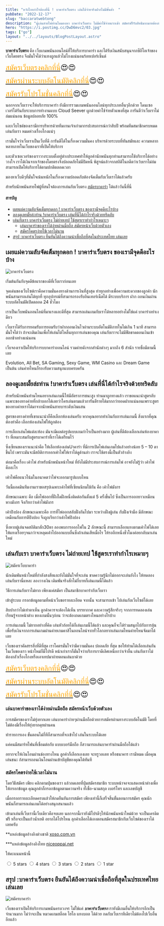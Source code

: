 ```yaml
---
title: "หวังโกยกำไรต้องที่นี่ ! บาคาร่าเว็บตรง เล่นได้จ่ายจริงฝากไม่มีขั้นต่ำ  "
pubDate: "2022-12-17"
slug: "baccaratwebtong"
description: "ผู้เล่นสายไพ่ท่านใดมองหา บาคาร่าเว็บตรง ไม่มีค่าใช้จ่ายแรกเข้า สมัครฟรีรับสิทธิมากมายต้องที่นี่ การันตีความประทับใจด้วยโปรแรกเข้า"
hero: "https://i.postimg.cc/DwD6mvc2/03.jpg"
tags: ["go"]
layout: "../../layouts/BlogPostLayout.astro"
---
```


**บาคาร่าเว็บตรง**  คือ เว็บเกมพนันออนไลน์ที่ให้บริการบาคาร่า และได้รับเงินสนับสนุนจากซีอีโอเจ้าของเว็บโดยตรง จึงมั่นใจได้ว่าแทงถูกแล้วไม่โกงแน่นอนร้อยเปอร์เซ็นต์ 

<font size= "5">[<span style="color:orange">สมัครเว็บตรงคลิกที่นี่</span>](https://nazavip.com/26174/t41626o2r59456244323y2m2l464p4)😍😍</font>

<font size= "5">[<span style="color:orange">สมัครผ่านระบบอัตโนมัติคลิกที่นี่</span>](https://nazavip.com/26174/t41626o2r59456244323y2m2l464p4)😍😍</font>

<font size= "5">[<span style="color:orange">สมัครรับโปรโมชั่นคลิกที่นี</span>่](https://nazavip.com/26174/t41626o2r59456244323y2m2l464p4)😍😍</font>



นอกจากเว็บเราจะให้บริการบาคาร่า ยังมีการรวมเกมพนันออนไลน์ทุกประเภทอื่นๆอีกด้วย โดนเซอเวอร์ได้รันกับระบบการทำงานแบบ Cloud Seever ผูกด้วยค่าใช้จ่ายตัวแพงที่สุด การันตีว่าเว็บเราไม่ล่มแน่นอน ข้อมูลปลอยภัย 100% 

และเว็บไซต์ของเรามีการบริหารด้วยทีมงานเจ้าเก่ามากรปะสบการณ์กว่าสิบปี พร้อมทีมสมาชิกครบหมด เล่นกับเรา หมดห่วงเรื่องโกงแน่ๆ

เรามั่นใจว่าเว็บเราเป็นเว็บที่ดี การันตีได้ในเรื่องความมั่นคง บริหารด้วยระบบที่ทันสมัยและ ความหลากหลายภายในเว็บของเราที่เปิดให้บริการ 

และตัวเซอเวอร์ของเราวางระบบตั้งอยู่ต่างประเทศทำให้ลูกค้านักพนันทุกท่านสามารถใช้บริการได้อย่างวางใจ เราได้เงินจากเจ้าของโดยตรงจึงปลอดภัยไม่มีปิดหนี พิสูจน์แล้วจากสถิติในอดีตว่าเว้บเราไม่ล่ม สามารถเปิดให้บริการได้ตามปกติตลอดเวลา

มองหาเว็บดีๆที่มั่นใจเน้นหนักในเรื่องความปลอดภับต้องจัดเต็มกับเว็บเราได้แล้วครับ


สำหรับนักพนันสายไพ่ผู้ที่สนใจต้องการเล่นกับเว็บตรง [สมัครบาคาร่า](https://mvpzero.netlify.app/posts/registerbaccarat/) ได้แล้ววันนี้ที่นี่ 

#### สารบัญ
- [เผยแผ่ความลับจัดเต็มทุกดอก ! บาคาร่าเว็บตรง ของเรามีจุดดีอะไรบ้าง ](#เผยแผ่ความลับจัดเต็มทุกดอก--บาคาร่าเว็บตรง-ของเรามีจุดดีอะไรบ้าง-)
- [ลองดูเลยมั้ยล่ะท่าน !บาคาร่าเว็บตรง เล่นที่นี่ได้กำไรจริงด้วยทริคลับ](#ลองดูเลยมั้ยล่ะท่าน-บาคาร่าเว็บตรง-เล่นที่นี่ได้กำไรจริงด้วยทริคลับ)
- [เล่นกับเรา บาคาร่าเว็บตรง ไม่ถ่ายเทป ใช้สูตรเราทำกำไรเหมาะๆ](#เล่นกับเรา-บาคาร่าเว็บตรง-ไม่ถ่ายเทป-ใช้สูตรเราทำกำไรเหมาะๆ)
  - [เล่นบาคาร่าของเราได้ง่ายผ่านมือถือ สมัครหน้าเว็บด้วยตัวเอง](#เล่นบาคาร่าของเราได้ง่ายผ่านมือถือ-สมัครหน้าเว็บด้วยตัวเอง)
  - [สมัครโคตรง่ายใช้เวลาไม่นาน](#สมัครโคตรง่ายใช้เวลาไม่นาน)
- [สรุป :บาคาร่าเว็บตรง ยืนยันได้ถึงความน่าเชื่อถือที่สุดในประเทศไทย เล่นเลย](#สรุป-บาคาร่าเว็บตรง-ยืนยันได้ถึงความน่าเชื่อถือที่สุดในประเทศไทย-เล่นเลย)




## เผยแผ่ความลับจัดเต็มทุกดอก ! บาคาร่าเว็บตรง ของเรามีจุดดีอะไรบ้าง <a name="01"></a>




![บาคาร่าเว็บตรง](https://i.postimg.cc/DwD6mvc2/03.jpg)

เริ่มต้นกันกับจุดดีข้อแรกของดีที่เว็บเราก่อนเลย

จุดเด่นของเว็บไซต์เราคือความมั่นคงทางด้านการเงินที่สูงสุด ทำทุกอย่างเพื่อความสะดวกของลูกค้า นักพนันสามารถเล่นได้ทุกที่ ทุกอุปกรณ์ที่สามารถรองรับอินเทอร์เน็ตได้ มีระบบบริการ ฝาก ถอนเงินผ่านระบบอัตโนมัติเปิดตลอด 24 ชั่วโมง 

 

เราเป็นเว็บพนันออนไลน์ที่มาแรงและดีที่สุด สามารถเล่นเกมกับเราได้หลายอย่างไม่ใช่แค่ บาคาร่าอย่าเงดียว

เว็บเราได้รับการยอมรับการยอมรับว่าฝากถอนเงินไวผ่านระบบอัตโนมัติภายในไม่เกิน 1 นาที สามารถมั่นใจได้ว่า ถ้าจะเติมเงินเพื่อให้เล่นได้ไหลื่นทุกการเล่นของคุณ เล่นกับเราจะไม่มีฟีลขาดตอนเงินเข้าออกช้าอย่างแน่นอน

เว็บจองเราเปิดให้บริการบบาคาร่าออนไลน์ รวมค่ายดังจากสำนักต่างๆ มากถึง 6 สำนัก รายชื่อมีตามนี้เลย

 Evolution, All Bet, SA Gaming, Sexy Game, WM Casino และ Dream Game เป็นต้น เล่นค่ายไหนก็รองรับความสนุกแบบครบครัน

## ลองดูเลยมั้ยล่ะท่าน !บาคาร่าเว็บตรง เล่นที่นี่ได้กำไรจริงด้วยทริคลับ


สำหรับนักพนันท่านไหนอยากเล่นเกมนี้ให้มีอัตราการชนะสูง ท่านมาถูกทางแล้ว เราขอแนะนำสูตรลับเฉพาะของทางค่ายที่กล้าบอกได้เลยว่าใครเล่นตามแล้วการันตีรายได้มากกว่ายอดฝากแน่นอนเพราะสูตรของทางค่ายเราได้มาจากนักพนันสายบาระดับเงินแสน

สูตรของทางค่ายที่เขาแนะนำก็คือเลือกห้องเล่นครับ หากคุณอยากทำเงินกับการเล่นเกมนี้  สิ่งแรกที่คุณต้องทำคือ เลือกห้องเล่นไพ่ให้ถูกต้อง 

การเลือกเล่นไพ่แต่ละห้อง มันจะมีผลต่อรูปแบบเกมกำไรเป็นอย่างมาก ผู้เล่นที่ดีต้องเลือกเล่นห้องบาคาร่า ที่เหมาะสมกับสูตรบาคาร่าที่เราได้เตรียมไว้

ซึ่งเซียนของเราแนะนำคือ ให้เลือกห้องเล่นUาคาร่า ที่มีการเปิดไพ่เล่นเกมไปแล้วอย่างน้อย 5 – 10 ตาขึ้นไป เพราะมันจะมีสถิติการออกเค้าไพ่ให้เราได้ดูด้านล่า  เราจะใช้ตรงนี้เป็นตัวอ้างอิง

ต่อมาคือเรื่อง เค้าไพ่ สำหรับนักพนันหน้าใหม่ ที่ยังไม่มีประสบการณ์การเล่นไพ่ อาจยังไม่รู้ว่า เค้าไพ่ คืออะไร 

เค้าไพ่คือแนวโน้มในอนาคตว่าไพ่จะออกมารูปแบบไหน

วันนี้แอดมินทีมงานเราขอสรุปเฉพาะเค้าไพ่ที่เซียนนิยมใช้กัน คือ เค้าไพ่มังกร

ลักษณะเฉพาะ คือ เมื่อไพ่ออกที่ฝั่งใดฝั่งหนึ่งติดต่อกันตั้งแต่ 5 ครั้งขึ้นไป ซึ่งเป็นการออกยาวเหมือนหางมังกร จึงเรียกว่าเค้าไพ่มังกร 

เค้าปิงปอง ลักษณะเฉพาะคือ การที่ไพ่ออกสลับฝั่งกันไปมา ระหว่างฝั่งผู้เล่น กับฝั่งเจ้ามือ มีลักษณะเหมือนกับการตีปิงปอง จึงถูกเรียกว่าเค้าไพ่ปิงปอง 

ซึ่งหากผู้เล่นจดสถิติมาสัก30ตา ลองพบการออกไพ่ใน 2 ลักษณะนี้ สามารถเลือกแทงตามเค้าไพ่ได้เลย ให้แทงเรื่อยๆจนกว่าจะหลุดเค้าไปออกแบบอื่นซึ่งถ้าเล่นเสียเมื่อไร ให้รออีกหนึ่งชั่วโมงค่อยกลับมาเล่นใหม่

## เล่นกับเรา บาคาร่าเว็บตรง ไม่ถ่ายเทป ใช้สูตรเราทำกำไรเหมาะๆ 

![สมัครเว็บบาคาร่า](https://i.postimg.cc/FsrDBnRQ/02.jpg)


นักเดิมพันหน้าใหม่ที่กำลังสงสัยและยังไม่มั่นใจที่จะเล่น ขาดความรู้นึกไม่ออกจะเล่นยังไง ให้ทดลองเล่นกับเรานี่แหละ ลองวางเงิน เดิมพันจริงสักไม่กี่บาทก็เล่นเกมนี้ได้แล้ว

วิธีการเล่นกับเราไม่ยาก เพียงแค่สมัคร เป็นสมาชิกบาคาร่ากับเว็บเรา 

เข้าสู่ระบบ กรอกข้อมูลตามที่หน้าเว็บขอรายละเอียด จากนั้น จะสามารถเข้า ไปเล่นกับเว็บไซต์ได้เลย 

สิบปากว่าไม่เท่าตาเห็น ลูกค้าควรจะต้องได้เห็น  บรรยากาศ และความรู้สึกจริงๆ จากการทดลองเล่น เรียนรู้จากหน้าต่าง ของเกมนั้นๆก่อน ว่าจะต้องกดเกมตรงไหนอย่างไรบ้าง

 

การเล่นเกมนี้ ไม่ยากอย่างที่คิด เล่นหัวก้อยได้ก็เล่นเกมนี้ได้แล้ว และคุณก็จะได้ร่วมสนุกไปกับการลุ้นเพื่อรับเงินจากการเล่นเกมผ่านค่ายเกมคาสิโนออนไลน์จากทั่วโลกอยากเล่นเกมไหนค่ายไหนจัดมาได้เลย

 

เว็บของเราคัดสรรสิ่งที่ดีที่สุด เราโคตรมั่นใจว่ามีความมั่นคง ปลอดภัย ที่สุด ขอให้ท่านได้เลือกเล่นกันในเว็บของเรา หน้าใหม่ก็มีโปรดี หน้าเก่าเราก็มั่นใจว่าบริการเราดีเลิศเหนือกว่าเจ้าอื่น
เล่นกับเราไม่ต้องกลัวเรื่องโกงหรือเอาเทปมาถ่ายตอนเล่นบาด้วย 

<font size= "5">[<span style="color:orange">สมัครเว็บตรงคลิกที่นี่</span>](https://nazavip.com/26174/t41626o2r59456244323y2m2l464p4)😍😍</font>

<font size= "5">[<span style="color:orange">สมัครผ่านระบบอัตโนมัติคลิกที่นี่</span>](https://nazavip.com/26174/t41626o2r59456244323y2m2l464p4)😍😍</font>

<font size= "5">[<span style="color:orange">สมัครรับโปรโมชั่นคลิกที่นี</span>่](https://nazavip.com/26174/t41626o2r59456244323y2m2l464p4)😍😍</font>

 
### เล่นบาคาร่าของเราได้ง่ายผ่านมือถือ สมัครหน้าเว็บด้วยตัวเอง


การสมัครของเราไม่ยุ่งยากเลย  เล่นบาคาร่าง่ายๆผ่านมือถือด้วยการสมัครผ่านทางระบบอัตโนมัติ โดยที่ไม่ต้องมีเรื่องให้ยุ่งยากคุยผ่านคน

ทำรายการเอง ขั้นตอนไม่กี่ทีก็สามารถที่จะเข้าไป เล่นในระบบได้เลย 

แค่คนมีสมาร์ทโฟนที่เชื่อมต่อกับ แบบเบอร์มือถือ ก็สวามารถเล่นบาคาร่าผ่านมือถือได้แล้ว 

อยากจะให้เงินโอนผ่านช่องทางไหน ลูกค้าก็เลือกเองเลย จะทรูวอเลท หรือธนาคาร เรามีหมด เมื่อคุณเล่นชนะ ก้สามารถอนเงินโอนผ่านเข้าบัญชีของคุณได้ทันที 

### สมัครโคตรง่ายใช้เวลาไม่นาน

โดยวิธีสมัคร เพียง คลิกตามปุ่มของเรา แล้วกดเลยที่ปุ่มสมัครสมาชิก ระบบหน้าจอจะแสดงหน้าต่างเพื่อให้กรอกข้อมูล  คุณลูกค้าก็กรอกข้อมูลตามความจริง ทั้งชื่อ-นามสกุล เบอร์โทร และเลขบัญชี

เมื่อกรอกรายละเอียดครบแล้วให้กดยืนยันการสมัคร เพียงเท่านี้ก็เสร็จสิ้นขั้นตอนการสมัคร คุณนักพนันก็สามารถเล่นเกมได้อย่างสนุกสนานแล้ว

 

เข้ามาเล่นที่เว็บเรานี้เว็บเดียวคือจบเลย นอกจากนี้เรายังมีโปรดีๆให้นักพนันหน้าใหม่ด้วย จะเป็นเครดิตฟรี หรือจะเป็นแก้วน้ำเยติ อยากได้โปรไหน ลุกค้าเลือกได้เองตอนสมัครสมาชิกกับเว็บไซต์ของเราได้เลยครับ

**แหล่งข้อมูลอ้างอิงต่างชาติ [xoso.com.vn](https://xoso.com.vn/)

***แหล่งข้อมูลอ้างอิงไทย [niceoppai.net](https://www.niceoppai.net/)

ให้คะแนนหน้านี้
<html>

<head>
  <meta charset="UTF-8">
  <link rel="stylesheet" type="text/css" href="style.css">
  <title>Star rating using pure CSS</title>
</head>

<body>
  <div class="rate">
    <input type="radio" id="star5" name="rate" value="5" />
    <label for="star5" title="text">5 stars</label>
    <input type="radio" id="star4" name="rate" value="4" />
    <label for="star4" title="text">4 stars</label>
    <input type="radio" id="star3" name="rate" value="3" />
    <label for="star3" title="text">3 stars</label>
    <input type="radio" id="star2" name="rate" value="2" />
    <label for="star2" title="text">2 stars</label>
    <input type="radio" id="star1" name="rate" value="1" />
    <label for="star1" title="text">1 star</label>
  </div>
</body>



## สรุป :บาคาร่าเว็บตรง ยืนยันได้ถึงความน่าเชื่อถือที่สุดในประเทศไทย เล่นเลย

![สมัครบาคาร่า](https://i.postimg.cc/XY33mW5Y/01.jpg)

เว็บของเราเปิดให้บริการเกมพนันครบวงจร ไม่ใช่แค่ ***บาคาร่าเว็บตรง*** เรายังมีเกมอื่นให้บริการอีกเป็นจำนวนมาก ไม่ว่าจะเป็น หมวดเกมสล็อต  ไฮโล แทงบอล ได้ด้วย กดกับเว็บเราทีเดียวไม่ต้องไปเว็บอื่นอีกแล้ว

